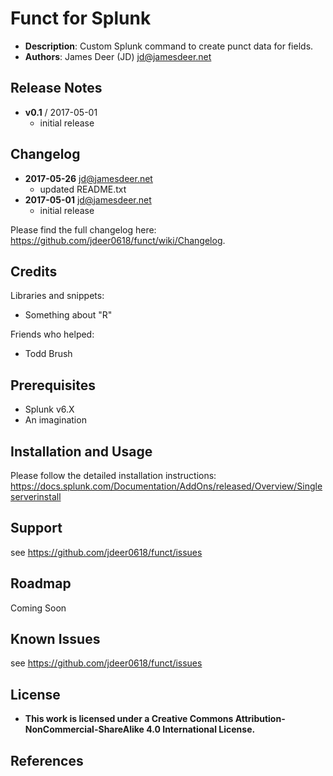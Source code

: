 # Funct for Splunk
- **Description**: Custom Splunk command to create punct data for fields.
- **Authors**:		James Deer (JD) <jd@jamesdeer.net>

## Release Notes
- **v0.1**	/ 	2017-05-01
	- initial release

## Changelog
- **2017-05-26** jd@jamesdeer.net
  - updated README.txt
- **2017-05-01** jd@jamesdeer.net
	- initial release

Please find the full changelog here: <https://github.com/jdeer0618/funct/wiki/Changelog>.

## Credits
Libraries and snippets:
- Something about "R"

Friends who helped:
- Todd Brush

## Prerequisites
- Splunk v6.X
- An imagination

## Installation and Usage
Please follow the detailed installation instructions: https://docs.splunk.com/Documentation/AddOns/released/Overview/Singleserverinstall

## Support
see https://github.com/jdeer0618/funct/issues

## Roadmap
Coming Soon

## Known Issues
see https://github.com/jdeer0618/funct/issues

## License
- **This work is licensed under a Creative Commons Attribution-NonCommercial-ShareAlike 4.0 International License.**

## References
